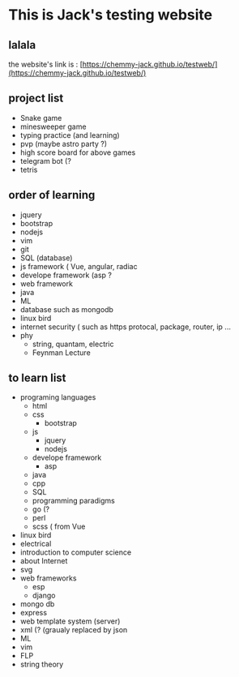 # This is Jack's testing website
## lalala
the website's link is : [https://chemmy-jack.github.io/testweb/](https://chemmy-jack.github.io/testweb/)

## project list
- Snake game
- minesweeper game
- typing practice (and learning)
- pvp (maybe astro party ?)
- high score board for above games
- telegram bot (?
- tetris

## order of learning
- jquery
- bootstrap
- nodejs
- vim
- git
- SQL (database)
- js framework ( Vue, angular, radiac
- develope framework (asp ?
- web framework
- java
- ML
- database such as mongodb
- linux bird
- internet security ( such as https protocal, package, router, ip ...
- phy
    - string, quantam, electric
    - Feynman Lecture

## to learn list
- programing languages
    - html
    - css
        - bootstrap
    - js
        - jquery
        - nodejs
    - develope framework
        - asp
    - java
    - cpp
    - SQL
    - programming paradigms
    - go (?
    - perl
    - scss ( from Vue
- linux bird
- electrical
- introduction to computer science
- about Internet
- svg
- web frameworks
    - esp
    - django
- mongo db
- express
- web template system (server)
- xml (? (graualy replaced by json
- ML
- vim
- FLP
- string theory

